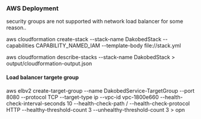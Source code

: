 ### AWS Deployment

security groups are not supported with network load balancer for some reason..


aws cloudformation create-stack --stack-name DakobedStack --capabilities CAPABILITY_NAMED_IAM --template-body file://stack.yml   

aws cloudformation describe-stacks --stack-name DakobedStack > output/cloudformation-output.json


#### Load balancer targete group

aws elbv2 create-target-group --name DakobedService-TargetGroup --port 8080 --protocol TCP --target-type ip --vpc-id vpc-1800e660 --health-check-interval-seconds 10 --health-check-path / --health-check-protocol HTTP --healthy-threshold-count 3 --unhealthy-threshold-count 3 > opn


